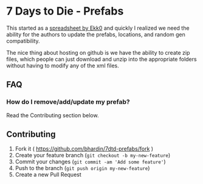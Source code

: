 # 7 Days to Die - Prefabs

This started as a [spreadsheet by Ekk0](https://docs.google.com/spreadsheet/ccc?key=0AnYU3m6A-DnIdEdKWFE4eXotMzlGNWo2QzR1OEtEUWc&usp=sharing) and quickly I realized we need the ability for the authors to update the prefabs, locations, and random gen compatibility.

The nice thing about hosting on github is we have the ability to create zip files, which people can just download and unzip into the appropriate folders without having to modify any of the xml files.

## FAQ

### How do I remove/add/update my prefab?

Read the Contributing section below.

## Contributing

1. Fork it ( https://github.com/bhardin/7dtd-prefabs/fork )
2. Create your feature branch (`git checkout -b my-new-feature`)
3. Commit your changes (`git commit -am 'Add some feature'`)
4. Push to the branch (`git push origin my-new-feature`)
5. Create a new Pull Request